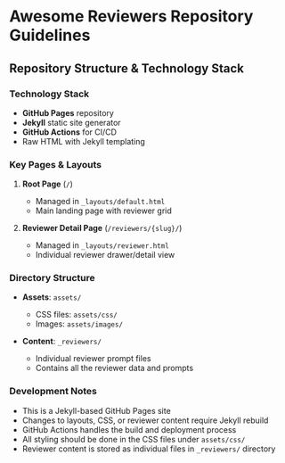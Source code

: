 # Awesome Reviewers Repository Guidelines

## Repository Structure & Technology Stack

### Technology Stack
- **GitHub Pages** repository
- **Jekyll** static site generator
- **GitHub Actions** for CI/CD
- Raw HTML with Jekyll templating

### Key Pages & Layouts
1. **Root Page** (`/`)
   - Managed in `_layouts/default.html`
   - Main landing page with reviewer grid

2. **Reviewer Detail Page** (`/reviewers/{slug}/`)
   - Managed in `_layouts/reviewer.html` 
   - Individual reviewer drawer/detail view

### Directory Structure
- **Assets**: `assets/`
  - CSS files: `assets/css/`
  - Images: `assets/images/`

- **Content**: `_reviewers/`
  - Individual reviewer prompt files
  - Contains all the reviewer data and prompts

### Development Notes
- This is a Jekyll-based GitHub Pages site
- Changes to layouts, CSS, or reviewer content require Jekyll rebuild
- GitHub Actions handles the build and deployment process
- All styling should be done in the CSS files under `assets/css/`
- Reviewer content is stored as individual files in `_reviewers/` directory